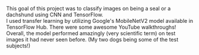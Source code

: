 This goal of this project was to classify images on being a seal or a dachshund using CNN and TensorFlow.\
I used transfer learning by utilizing Google's MobileNetV2 model available in TensorFlow Hub. There were some awesome YouTube walkthroughs!
Overall, the model performed amazingly (very scientific term) on test images it had never seen before. (My two dogs being some of the test subjects!)
